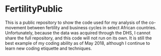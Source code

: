 # FertilityPublic
This is a public repository to show the code used for my analysis of the co-movement between fertility and business cycles in select African countries. Unfortunately, because the data was acquired through the DHS, I cannot share the full repository, and this code will not run on its own. It is still the best example of my coding ability as of May 2018, although I continue to learn new coding etiquette and techniques.
